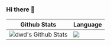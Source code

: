 ### Hi there 👋

<!--
**p3ddd/p3ddd** is a ✨ _special_ ✨ repository because its `README.md` (this file) appears on your GitHub profile.

Here are some ideas to get you started:

- 🔭 I’m currently working on ...
- 🌱 I’m currently learning ...
- 👯 I’m looking to collaborate on ...
- 🤔 I’m looking for help with ...
- 💬 Ask me about ...
- 📫 How to reach me: ...
- 😄 Pronouns: ...
- ⚡ Fun fact: ...
-->

| Github Stats                                                 | Language                                                     |
| ------------------------------------------------------------ | ------------------------------------------------------------ |
| <img align="center" src="https://github-readme-stats.vercel.app/api?username=p3ddd&show_icons=true&count_private=true&include_all_commits=true&line_height=21" alt="dwd's Github Stats" /> | <img align="center" src="https://github-readme-stats.vercel.app/api/top-langs/?username=p3ddd&hide_langs_below=1&theme=default&line_height=27&layout=compact" /> |
